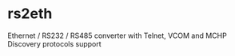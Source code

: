 rs2eth
======

Ethernet / RS232 / RS485 converter with Telnet, VCOM and MCHP Discovery protocols support